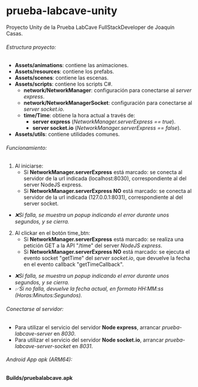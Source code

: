 # prueba-labcave-unity
Proyecto Unity de la Prueba LabCave FullStackDeveloper de Joaqu&iacute;n Casas.

###### Estructura proyecto:
- **Assets/animations**: contiene las animaciones.
- **Assets/resources**: contiene los prefabs.
- **Assets/scenes**: contiene las escenas.
- **Assets/scripts**: contiene los scripts C#.
    + **network/NetworkManager**: configuraci&oacute;n para conectarse al *server express*.
    + **network/NetworkManagerSocket**: configuraci&oacute;n para conectarse al *server socket.io*.
    + **time/Time**: obtiene la hora actual a trav&eacute;s de:
        + **server express** (*NetworkManager.serverExpress == true*).
        + **server socket.io** (*NetworkManager.serverExpress == false*).
- **Assets/utils**: contiene utilidades comunes.

###### Funcionamiento:
1. Al iniciarse:
    - Si **NetworkManager.serverExpress** est&aacute; marcado: se conecta al servidor de la url indicada (localhost:8030), correspondiente al del server NodeJS express.
    - Si **NetworkManager.serverExpress NO** est&aacute; marcado: se conecta al servidor de la url indicada (127.0.0.1:8031), correspondiente al del server socket.
- *❌Si falla, se muestra un popup indicando el error durante unos segundos, y se cierra.*


2. Al clickar en el bot&oacute;n time_btn:
    - Si **NetworkManager.serverExpress** est&aacute; marcado: se realiza una petici&oacute;n GET a la API "/time" del server *NodeJS express*.
    - Si **NetworkManager.serverExpress NO** est&aacute; marcado: se ejecuta el evento socket "getTime" del *server socket.io*,
    que devuelve la fecha en el evento callback "getTimeCallback".
- *❌Si falla, se muestra un popup indicando el error durante unos segundos, y se cierra.*
- *✅Si no falla, devuelve la fecha actual, en formato HH:MM:ss (Horas:Minutos:Segundos).*

###### Conectarse al servidor:
- Para utilizar el servicio del servidor **Node express**, arrancar *prueba-labcave-server* en *8030*.
- Para utilizar el servicio del servidor **Node socket.io**, arrancar *prueba-labcave-server-socket* en *8031*.

###### Android App apk (ARM64):
**Builds/pruebalabcave.apk**
